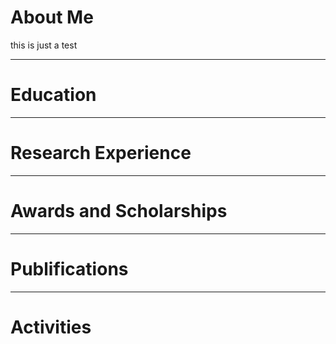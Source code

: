 # About Me

this is just a test

***

# Education

***

# Research Experience

***

# Awards and Scholarships

***

# Publifications

***

# Activities
